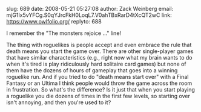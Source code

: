 slug:    689
date:    2008-05-21 05:27:08
author:  Zack Weinberg
email:   mjG1Ix5vYFCg.S0qYJrcFkH0LoqL7.V0ahTBxRarD4tXcQT2wC
link:     https://www.owlfolio.org/
replyto: 688

I remember the "The monsters rejoice ..." line!

The thing with roguelikes is people accept and even embrace the rule
that death means you start the game over.  There are other
single-player games that have similar characteristics (e.g., right now
what my brain wants to do when it's tired is play ridiculously hard
solitaire card games) but none of them have the dozens of hours of
gameplay that goes into a winning roguelike run.  And if you tried to
do "death means start over" with a Final Fantasy or an Ultima I think
people would throw the game across the room in frustration.  So what's
the difference?  Is it just that when you start playing a roguelike
you die dozens of times in the first few levels, so starting over
isn't annoying, and then you're used to it?
